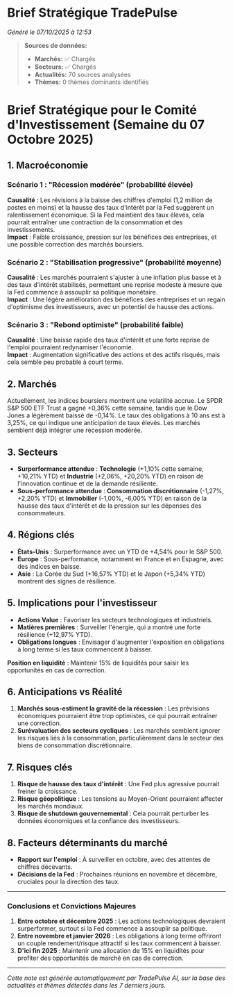 # Brief Stratégique TradePulse

*Généré le 07/10/2025 à 12:53*

> **Sources de données:**
> - **Marchés:** ✅ Chargés
> - **Secteurs:** ✅ Chargés
> - **Actualités:** 70 sources analysées
> - **Thèmes:** 0 thèmes dominants identifiés

# Brief Stratégique pour le Comité d'Investissement (Semaine du 07 Octobre 2025)

## 1. Macroéconomie

### Scénario 1 : "Récession modérée" (probabilité élevée)
**Causalité** : Les révisions à la baisse des chiffres d'emploi (1,2 million de postes en moins) et la hausse des taux d'intérêt par la Fed suggèrent un ralentissement économique. Si la Fed maintient des taux élevés, cela pourrait entraîner une contraction de la consommation et des investissements.  
**Impact** : Faible croissance, pression sur les bénéfices des entreprises, et une possible correction des marchés boursiers.

### Scénario 2 : "Stabilisation progressive" (probabilité moyenne)
**Causalité** : Les marchés pourraient s'ajuster à une inflation plus basse et à des taux d'intérêt stabilisés, permettant une reprise modeste à mesure que la Fed commence à assouplir sa politique monétaire.  
**Impact** : Une légère amélioration des bénéfices des entreprises et un regain d'optimisme des investisseurs, avec un potentiel de hausse des actions.

### Scénario 3 : "Rebond optimiste" (probabilité faible)
**Causalité** : Une baisse rapide des taux d'intérêt et une forte reprise de l'emploi pourraient redynamiser l'économie.  
**Impact** : Augmentation significative des actions et des actifs risqués, mais cela semble peu probable à court terme.

## 2. Marchés

Actuellement, les indices boursiers montrent une volatilité accrue. Le SPDR S&P 500 ETF Trust a gagné +0,36% cette semaine, tandis que le Dow Jones a légèrement baissé de -0,14%. Le taux des obligations à 10 ans est à 3,25%, ce qui indique une anticipation de taux élevés. Les marchés semblent déjà intégrer une récession modérée.

## 3. Secteurs

- **Surperformance attendue** : **Technologie** (+1,10% cette semaine, +10,21% YTD) et **Industrie** (+2,06%, +20,20% YTD) en raison de l'innovation continue et de la demande résiliente.
- **Sous-performance attendue** : **Consommation discrétionnaire** (-1,27%, +2,20% YTD) et **Immobilier** (-1,00%, -6,00% YTD) en raison de la hausse des taux d'intérêt et de la pression sur les dépenses des consommateurs.

## 4. Régions clés

- **États-Unis** : Surperformance avec un YTD de +4,54% pour le S&P 500.
- **Europe** : Sous-performance, notamment en France et en Espagne, avec des indices en baisse.
- **Asie** : La Corée du Sud (+16,57% YTD) et le Japon (+5,34% YTD) montrent des signes de résilience.

## 5. Implications pour l'investisseur

- **Actions Value** : Favoriser les secteurs technologiques et industriels.
- **Matières premières** : Surveiller l'énergie, qui a montré une forte résilience (+12,97% YTD).
- **Obligations longues** : Envisager d'augmenter l'exposition en obligations à long terme si les taux commencent à baisser.

**Position en liquidité** : Maintenir 15% de liquidités pour saisir les opportunités en cas de correction.

## 6. Anticipations vs Réalité

1. **Marchés sous-estiment la gravité de la récession** : Les prévisions économiques pourraient être trop optimistes, ce qui pourrait entraîner une correction.
2. **Surévaluation des secteurs cycliques** : Les marchés semblent ignorer les risques liés à la consommation, particulièrement dans le secteur des biens de consommation discrétionnaire.

## 7. Risques clés

1. **Risque de hausse des taux d'intérêt** : Une Fed plus agressive pourrait freiner la croissance.
2. **Risque géopolitique** : Les tensions au Moyen-Orient pourraient affecter les marchés mondiaux.
3. **Risque de shutdown gouvernemental** : Cela pourrait perturber les données économiques et la confiance des investisseurs.

## 8. Facteurs déterminants du marché

- **Rapport sur l'emploi** : À surveiller en octobre, avec des attentes de chiffres décevants.
- **Décisions de la Fed** : Prochaines réunions en novembre et décembre, cruciales pour la direction des taux.

---

### Conclusions et Convictions Majeures

1. **Entre octobre et décembre 2025** : Les actions technologiques devraient surperformer, surtout si la Fed commence à assouplir sa politique.
2. **Entre novembre et janvier 2026** : Les obligations à long terme offriront un couple rendement/risque attractif si les taux commencent à baisser.
3. **D'ici fin 2025** : Maintenir une allocation de 15% en liquidités pour profiter des opportunités de marché en cas de correction.

---

*Cette note est générée automatiquement par TradePulse AI, sur la base des actualités et thèmes détectés dans les 7 derniers jours.*
